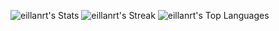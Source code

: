 ![eillanrt's Stats](https://github-readme-stats.vercel.app/api?username=eillanrt&theme=vue-dark&show_icons=true&hide_border=false&count_private=true)
![eillanrt's Streak](https://github-readme-streak-stats.herokuapp.com/?user=eillanrt&theme=vue-dark&hide_border=false)
![eillanrt's Top Languages](https://github-readme-stats.vercel.app/api/top-langs/?username=eillanrt&theme=vue-dark&show_icons=true&hide_border=false&layout=compact)
